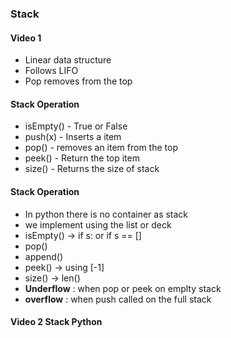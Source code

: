 ###                  Stack

#### Video 1 
- Linear data structure
- Follows LIFO
- Pop removes from the top 

#### Stack Operation 
- isEmpty() - True or False 
- push(x)   - Inserts a item 
- pop()     - removes an item from the top 
- peek()    - Return the top item
- size()    - Returns the size of stack 

#### Stack Operation 
- In python there is no container as stack
- we implement using the list or deck
- isEmpty() -> if s: or if s == []
- pop()
- append()
- peek() -> using [-1]
- size() -> len()
- **Underflow** : when pop or peek on emplty stack
- **overflow**  : when push called on the full stack

#### Video 2 Stack Python 